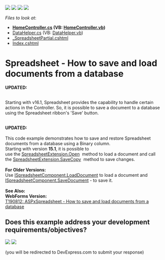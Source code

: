 <!-- default badges list -->
![](https://img.shields.io/endpoint?url=https://codecentral.devexpress.com/api/v1/VersionRange/128553954/14.1.8%2B)
[![](https://img.shields.io/badge/Open_in_DevExpress_Support_Center-FF7200?style=flat-square&logo=DevExpress&logoColor=white)](https://supportcenter.devexpress.com/ticket/details/T190813)
[![](https://img.shields.io/badge/📖_How_to_use_DevExpress_Examples-e9f6fc?style=flat-square)](https://docs.devexpress.com/GeneralInformation/403183)
[![](https://img.shields.io/badge/💬_Leave_Feedback-feecdd?style=flat-square)](#does-this-example-address-your-development-requirementsobjectives)
<!-- default badges end -->
<!-- default file list -->
*Files to look at*:

* **[HomeController.cs](./CS/DXWebApplication23/Controllers/HomeController.cs) (VB: [HomeController.vb](./VB/DXWebApplication23/Controllers/HomeController.vb))**
* [DataHelper.cs](./CS/DXWebApplication23/Models/DataHelper.cs) (VB: [DataHelper.vb](./VB/DXWebApplication23/Models/DataHelper.vb))
* [_SpreadsheetPartial.cshtml](./CS/DXWebApplication23/Views/Home/_SpreadsheetPartial.cshtml)
* [Index.cshtml](./CS/DXWebApplication23/Views/Home/Index.cshtml)
<!-- default file list end -->
# Spreadsheet - How to save and load documents from a database


<strong>UPDATED:<br><br></strong>
<p>Starting with v16.1, Spreadsheet provides the capability to handle certain actions in the Controller. So, it is possible to save a document to a database using the Spreadsheet ribbon's 'Save' button.<br><br></p>
<strong>UPDATED:</strong><br><br>This code example demonstrates how to save and restore Spreadsheet documents from a database using a Binary column.<br>Starting with version <strong>15.1</strong>, it is possible to use the <a href="https://documentation.devexpress.com/#AspNet/DevExpressWebMvcSpreadsheetExtension_Opentopic">SpreadsheetExtension.Open</a>  method to load a document and call the <a href="https://documentation.devexpress.com/#AspNet/DevExpressWebMvcSpreadsheetExtension_SaveCopytopic">SpreadsheetExtension.SaveCopy</a>  method to save changes.<br><br><strong>For Older Versions:</strong><br>Use <a href="https://documentation.devexpress.com/#CoreLibraries/DevExpressSpreadsheetISpreadsheetComponent_LoadDocumenttopic">ISpreadsheetComponent.LoadDocument</a> to load a document and <a href="https://documentation.devexpress.com/#CoreLibraries/DevExpressSpreadsheetISpreadsheetComponent_SaveDocumenttopic">ISpreadsheetComponent.SaveDocument</a> - to save it.<br><br><strong>See Also:<br>WebForms Version:</strong><br><a href="https://www.devexpress.com/Support/Center/p/T190812">T190812: ASPxSpreadsheet - How to save and load documents from a database</a>

<br/>


<!-- feedback -->
## Does this example address your development requirements/objectives?

[<img src="https://www.devexpress.com/support/examples/i/yes-button.svg"/>](https://www.devexpress.com/support/examples/survey.xml?utm_source=github&utm_campaign=asp-net-mvc-spreadsheet-work-with-database&~~~was_helpful=yes) [<img src="https://www.devexpress.com/support/examples/i/no-button.svg"/>](https://www.devexpress.com/support/examples/survey.xml?utm_source=github&utm_campaign=asp-net-mvc-spreadsheet-work-with-database&~~~was_helpful=no)

(you will be redirected to DevExpress.com to submit your response)
<!-- feedback end -->
